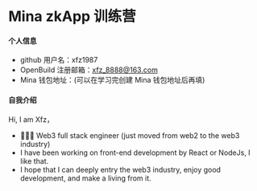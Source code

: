 # Mina zkApp 训练营

#### 个人信息

- github 用户名：xfz1987
- OpenBuild 注册邮箱：xfz_8888@163.com
- Mina 钱包地址：(可以在学习完创建 Mina 钱包地址后再填)

#### 自我介绍

Hi, I am Xfz，

- 👨🏻‍💻 Web3 full stack engineer (just moved from web2 to the web3 industry)
- I have been working on front-end development by React or NodeJs, I like that.
- I hope that I can deeply entry the web3 industry, enjoy good development, and make a living from it.
